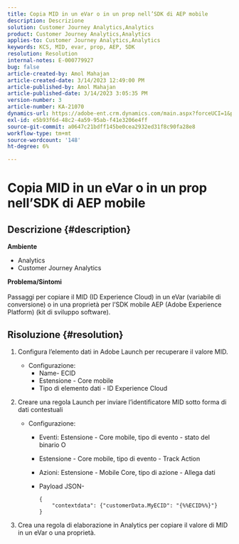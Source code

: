 ```yaml
---
title: Copia MID in un eVar o in un prop nell’SDK di AEP mobile
description: Descrizione
solution: Customer Journey Analytics,Analytics
product: Customer Journey Analytics,Analytics
applies-to: Customer Journey Analytics,Analytics
keywords: KCS, MID, evar, prop, AEP, SDK
resolution: Resolution
internal-notes: E-000779927
bug: false
article-created-by: Amol Mahajan
article-created-date: 3/14/2023 12:49:00 PM
article-published-by: Amol Mahajan
article-published-date: 3/14/2023 3:05:35 PM
version-number: 3
article-number: KA-21070
dynamics-url: https://adobe-ent.crm.dynamics.com/main.aspx?forceUCI=1&pagetype=entityrecord&etn=knowledgearticle&id=4ea85291-66c2-ed11-83ff-6045bd0065b6
exl-id: e5b93f6d-48c2-4a59-95ab-f41e3206e4ff
source-git-commit: a0647c21bdff145be0cea2932ed31f8c90fa28e8
workflow-type: tm+mt
source-wordcount: '148'
ht-degree: 6%

---
```


# Copia MID in un eVar o in un prop nell’SDK di AEP mobile

## Descrizione {#description}

<b>Ambiente</b>
- Analytics
- Customer Journey Analytics

<b>Problema/Sintomi</b><br><br>Passaggi per copiare il MID (ID Experience Cloud) in un eVar (variabile di conversione) o in una proprietà per l’SDK mobile AEP (Adobe Experience Platform) (kit di sviluppo software).<br>

## Risoluzione {#resolution}


1. Configura l’elemento dati in Adobe Launch per recuperare il valore MID.
   - Configurazione:
      - Name- ECID
      - Estensione - Core mobile
      - Tipo di elemento dati - ID Experience Cloud
2. Creare una regola Launch per inviare l’identificatore MID sotto forma di dati contestuali
   - Configurazione:
      - Eventi: Estensione - Core mobile, tipo di evento - stato del binario O
      - Estensione - Core mobile, tipo di evento - Track Action
      - Azioni: Estensione - Mobile Core, tipo di azione - Allega dati
      - Payload JSON-

         ```
         {
             "contextdata": {"customerData.MyECID": "{%%ECID%%}"}
         }
         ```

3. Crea una regola di elaborazione in Analytics per copiare il valore di MID in un eVar o una proprietà.
